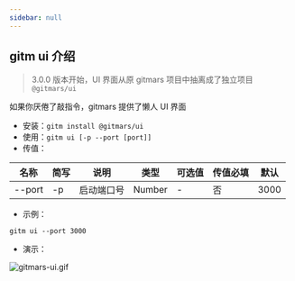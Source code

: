```yaml
---
sidebar: null
---
```


## gitm ui 介绍

> 3.0.0 版本开始，UI 界面从原 gitmars 项目中抽离成了独立项目`@gitmars/ui`

如果你厌倦了敲指令，gitmars 提供了懒人 UI 界面

- 安装：`gitm install @gitmars/ui`
- 使用：`gitm ui [-p --port [port]]`
- 传值：

<div class="table-option">

| 名称   | 简写 | 说明       | 类型   | 可选值 | 传值必填 | 默认 |
| ------ | ---- | ---------- | ------ | ------ | -------- | ---- |
| --port | -p   | 启动端口号 | Number | -      | 否       | 3000 |

</div>

- 示例：

```shell
gitm ui --port 3000
```

- 演示：

![gitmars-ui.gif](https://raw.githubusercontent.com/saqqdy/gitmars/master/static/img/gitmars-ui.gif)
